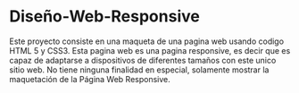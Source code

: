 # Diseño-Web-Responsive

Este proyecto consiste en una maqueta de una pagina web usando codigo HTML 5 y CSS3. 
Esta pagina web es una pagina responsive, es decir que es capaz de adaptarse a dispositivos de diferentes tamaños con este unico sitio web.
No tiene ninguna finalidad en especial, solamente mostrar la maquetación de la Página Web Responsive.
